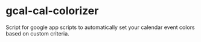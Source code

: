 # gcal-cal-colorizer
Script for google app scripts to automatically set your calendar event colors based on custom criteria.
